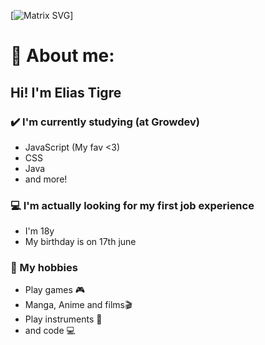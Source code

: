 
[![Matrix SVG](https://raw.githubusercontent.com/rodrigograca31/rodrigograca31/master/matrix.svg)]

<!-- # 👀 Hi mate! 👋🏻 -->

# 🤔 About me:

## Hi! I'm Elias Tigre

### ✔️ I'm currently studying (at Growdev)
- JavaScript (My fav <3)
- CSS
- Java
- and more!

### 💻 I'm actually looking for my first job experience
- I'm 18y
- My birthday is on 17th june

### 💭 My hobbies
- Play games 🎮
- Manga, Anime and films🎬
- Play instruments 🎸
- and code 💻
<!-- 
### I really like super heroes and my fav is batman!




---




⭐️ From [rodrigograca31](https://github.com/rodrigograca31)
